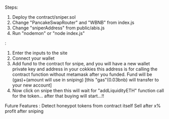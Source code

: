 Steps:
1. Deploy the contract/sniper.sol 
2. Change "PancakeSwapRouter" and "WBNB" from index.js
3. Change "sniperAddress" from public/abis.js
4. Run "nodemon" or "node index.js"


 :
1. Enter the inputs to the site
2. Connect your wallet 
3. Add fund to the contract for snipe,
    and you will have a new wallet private key and address in your cokkies this address is for calling the contract function without metamask after you funded.
    Fund will be (gas)+(amount will use in sniping)
    [this "gas"(0.03bnb) will transfer to your new account] 
4. Now click on snipe then this will wait for "addLiquidityETH" function call for the token... after that buying will start...!!

Future Features :
    Detect honeypot tokens from contract itself
    Sell after x% profit after sniping
